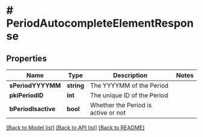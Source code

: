 # # PeriodAutocompleteElementResponse

## Properties

Name | Type | Description | Notes
------------ | ------------- | ------------- | -------------
**sPeriodYYYYMM** | **string** | The YYYYMM of the Period |
**pkiPeriodID** | **int** | The unique ID of the Period |
**bPeriodIsactive** | **bool** | Whether the Period is active or not |

[[Back to Model list]](../../README.md#models) [[Back to API list]](../../README.md#endpoints) [[Back to README]](../../README.md)
